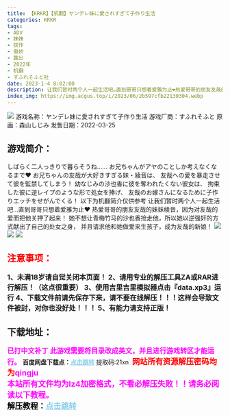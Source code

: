 ```yaml
---
title: 【KRKR】【机翻】ヤンデレ妹に愛されすぎて子作り生活
categories: KRKR
tags:
- ADV
- 妹妹
- 拔作
- 傲娇
- 露出
- 2022年
- 机翻
- すふれそふと社
date: 2023-1-4 8:02:00
description: 让我们暂时两个人一起生活吧…直到哥哥只想着爱雅为止❤热爱哥哥的朋友友哉的妹妹绫音，因为对友哉的爱而把他关押了起来！她不想让青梅竹马的沙也香抢走他，所以她以逆强奸的方式献出了自己的处女之身，并且请求他和她做爱来生孩子，成为友哉的新娘！
index_img: https://img.acgus.top/i/2023/06/2b597cfb22130304.webp
---
```

![](https://img.acgus.top/i/2023/06/2b597cfb22130304.webp)
游戏名称：ヤンデレ妹に愛されすぎて子作り生活
游戏厂商：すふれそふと
原画：森山しじみ
发售日期：2022-03-25

## 游戏简介：
しばらく二人っきりで暮らそうね……
お兄ちゃんがアヤのことしか考えなくなるまで❤
お兄ちゃんの友哉が大好きすぎる妹・綾音は、
友哉への愛を暴走させて彼を監禁してしまう！
幼なじみの沙也香に彼を奪われたくない彼女は、
拘束した彼に逆レイプのような形で処女を捧げ、
友哉のお嫁さんになるために子作りエッチをせがんでくる！
以下为机翻简介仅供参考
让我们暂时两个人一起生活吧…直到哥哥只想着爱雅为止❤
热爱哥哥的朋友友哉的妹妹绫音，因为对友哉的爱而把他关押了起来！
她不想让青梅竹马的沙也香抢走他，所以她以逆强奸的方式献出了自己的处女之身，
并且请求他和她做爱来生孩子，成为友哉的新娘！
![](https://img.acgus.top/i/2023/06/daeb299167130319.webp)
![](https://img.acgus.top/i/2023/06/85acb3c9b0130314.webp)
![](https://img.acgus.top/i/2023/06/3116f061e2130308.webp)




## <font color=#FF0000 >注意事项：</font>
<font size=3><b>1、未满18岁请自觉关闭本页面！
2、请用专业的解压工具ZA或RAR进行解压！（这点很重要）
3、使用吉里吉里模拟器点击『data.xp3』运行
4、下载文件前请先保存下来，请不要在线解压！！！这样会导致文件被封，对你也没好处！！！
5、有能力请支持正版！</b></font>

## 下载地址：
<font color=#FF00FF size=3><b>已打中文补丁</b></font>
<font color=#FF00FF size=3>**此游戏需要将目录改成英文，并且进行游戏转区才能运行。**</font>
<b>百度网盘下载点：</b><a href="https://pan.baidu.com/s/1DVTQx8CzINO3IeRoqbGeSw?pwd=21xn" style="color: #87CEEB;"><b>点击跳转</b></a> 提取码:21xn
<a style="padding: 0" href="https://post.qingju.org/AD/"><img style="max-width:100%" src="https://img.acgus.top/i/2024/07/478f689b8021d8d499ab43d21acf137a.gif" alt=""></a>
<b><font color=#FF0000 size=4>网站所有资源解压密码均为</b></font><b><font color=#FF00FF size=4>qingju</font><font color=#FF0000 ></font></b><br><b><font color=#FF00FF size=4>本站所有文件均为lz4加密格式，不看必解压失败！！请务必阅读以下教程。</b></font><br><b><font color=#000 size=4>解压教程：</b><a href="https://post.qingju.org/tutorial/000/" style="color: #87CEEB;"><b>点击跳转</b></a>
